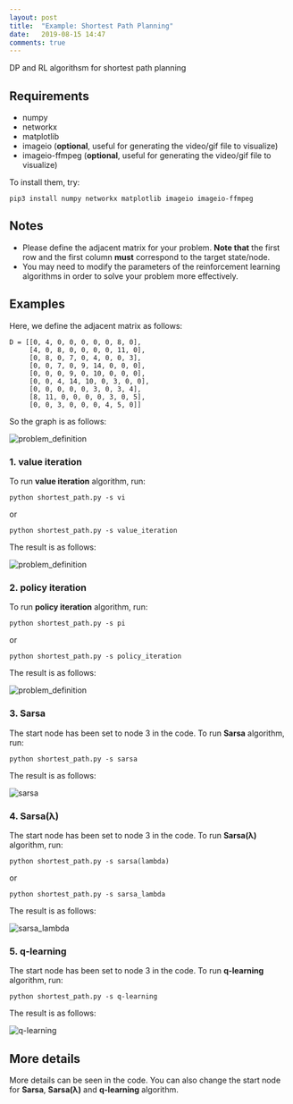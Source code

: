 ```yaml
---
layout: post
title:  "Example: Shortest Path Planning"
date:   2019-08-15 14:47
comments: true
---
```

DP and RL algorithsm for shortest path planning

## Requirements

- numpy
- networkx
- matplotlib
- imageio (**optional**, useful for generating the video/gif file to visualize)
- imageio-ffmpeg (**optional**, useful for generating the video/gif file to visualize)

To install them, try:

    pip3 install numpy networkx matplotlib imageio imageio-ffmpeg 

## Notes

- Please define the adjacent matrix for your problem. **Note that** the first row and the first column **must** correspond to the target state/node. 
- You may need to modify the parameters of the reinforcement learning algorithms in order to solve your problem more effectively.

## Examples
Here, we define the adjacent matrix as follows:

```python3
D = [[0, 4, 0, 0, 0, 0, 0, 8, 0],
     [4, 0, 8, 0, 0, 0, 0, 11, 0],
     [0, 8, 0, 7, 0, 4, 0, 0, 3],
     [0, 0, 7, 0, 9, 14, 0, 0, 0],
     [0, 0, 0, 9, 0, 10, 0, 0, 0],
     [0, 0, 4, 14, 10, 0, 3, 0, 0],
     [0, 0, 0, 0, 0, 3, 0, 3, 4],
     [8, 11, 0, 0, 0, 0, 3, 0, 5],
     [0, 0, 3, 0, 0, 0, 4, 5, 0]]
```
So the graph is as follows:

![problem_definition](/figs_and_gifs/problem_definition.png)


### 1. value iteration
To run **value iteration** algorithm, run:

	python shortest_path.py -s vi
or

	python shortest_path.py -s value_iteration 

The result is as follows:

![problem_definition](/figs_and_gifs/value_iteration.png)

### 2. policy iteration
To run **policy iteration** algorithm, run:

	python shortest_path.py -s pi
or

	python shortest_path.py -s policy_iteration 

The result is as follows:

![problem_definition](/figs_and_gifs/policy_iteration.png)

### 3. Sarsa
The start node has been set to node 3 in the code.
To run **Sarsa** algorithm, run:

	python shortest_path.py -s sarsa

The result is as follows:

![sarsa](/figs_and_gifs/sarsa.gif)

### 4. Sarsa(&lambda;)
The start node has been set to node 3 in the code.
To run **Sarsa(&lambda;)** algorithm, run:

	python shortest_path.py -s sarsa(lambda)
or

	python shortest_path.py -s sarsa_lambda

The result is as follows:

![sarsa_lambda](/figs_and_gifs/sarsa_lambda.gif)

### 5. q-learning
The start node has been set to node 3 in the code.
To run **q-learning** algorithm, run:

	python shortest_path.py -s q-learning

The result is as follows:

![q-learning](/figs_and_gifs/q-learning.gif)

## More details 
More details can be seen in the code. You can also change the start node for **Sarsa**, **Sarsa(&lambda;)** and **q-learning** algorithm.

